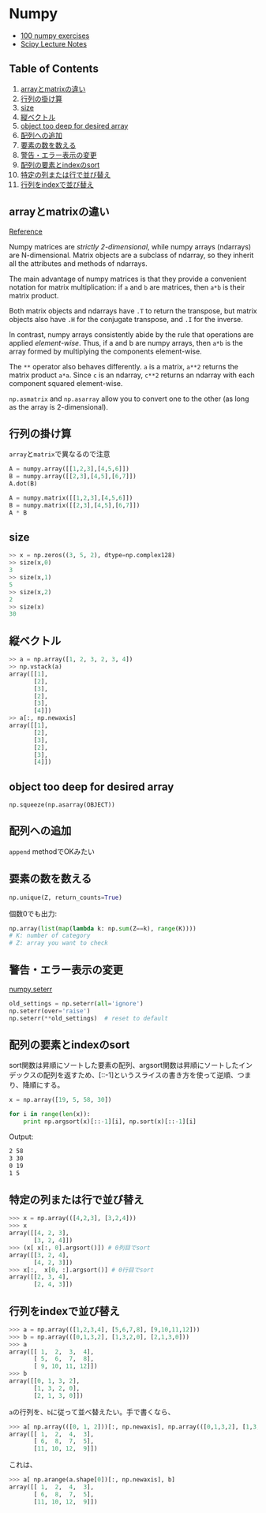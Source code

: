 # Numpy
* [100 numpy exercises](https://github.com/rougier/numpy-100)
* [Scipy Lecture Notes](http://www.scipy-lectures.org/index.html)

## Table of Contents
1. [arrayとmatrixの違い](#arrayとmatrixの違い)
2. [行列の掛け算](#行列の掛け算)
3. [size](#size)
4. [縦ベクトル](#縦ベクトル)
5. [object too deep for desired array](#object-too-deep-for-desired-array)
6. [配列への追加](#配列への追加)
7. [要素の数を数える](#要素の数を数える)
8. [警告・エラー表示の変更](#警告エラー表示の変更)
9. [配列の要素とindexのsort](#配列の要素とindexのsort)
10. [特定の列または行で並び替え](#特定の列または行で並び替え)
11. [行列をindexで並び替え](#行列をindexで並び替え)

## arrayとmatrixの違い
[Reference](http://stackoverflow.com/questions/4151128/what-are-the-differences-between-numpy-arrays-and-matrices-which-one-should-i-u)

Numpy matrices are *strictly 2-dimensional*, while numpy arrays (ndarrays) are N-dimensional. Matrix objects are a subclass of ndarray, so they inherit all the attributes and methods of ndarrays.

The main advantage of numpy matrices is that they provide a convenient notation for matrix multiplication: if `a` and `b` are matrices, then `a*b` is their matrix product.

Both matrix objects and ndarrays have `.T` to return the transpose, but matrix objects also have `.H` for the conjugate transpose, and `.I` for the inverse.

In contrast, numpy arrays consistently abide by the rule that operations are applied *element-wise*. Thus, if a and b are numpy arrays, then `a*b` is the array formed by multiplying the components element-wise.

The `**` operator also behaves differently. `a` is a matrix, `a**2` returns the matrix product `a*a`. Since `c` is an ndarray, `c**2` returns an ndarray with each component squared element-wise.

`np.asmatrix` and `np.asarray` allow you to convert one to the other (as long as the array is 2-dimensional).

## 行列の掛け算
`array`と`matrix`で異なるので注意
```python
A = numpy.array([[1,2,3],[4,5,6]])
B = numpy.array([[2,3],[4,5],[6,7]])
A.dot(B)
```
```python
A = numpy.matrix([[1,2,3],[4,5,6]])
B = numpy.matrix([[2,3],[4,5],[6,7]])
A * B
```

## size
```python
>> x = np.zeros((3, 5, 2), dtype=np.complex128)
>> size(x,0)
3
>> size(x,1)
5
>> size(x,2)
2
>> size(x)
30
```

## 縦ベクトル
```python
>> a = np.array([1, 2, 3, 2, 3, 4])
>> np.vstack(a)
array([[1],
       [2],
       [3],
       [2],
       [3],
       [4]])
>> a[:, np.newaxis]
array([[1],
       [2],
       [3],
       [2],
       [3],
       [4]])
```

## object too deep for desired array
`np.squeeze(np.asarray(OBJECT))`

## 配列への追加
`append` methodでOKみたい

## 要素の数を数える
```python
np.unique(Z, return_counts=True)
```
個数0でも出力:
```python
np.array(list(map(lambda k: np.sum(Z==k), range(K))))
# K: number of category
# Z: array you want to check
```

## 警告・エラー表示の変更
[numpy.seterr](https://docs.scipy.org/doc/numpy/reference/generated/numpy.seterr.html)
```python
old_settings = np.seterr(all='ignore')
np.seterr(over='raise')
np.seterr(**old_settings)  # reset to default
```

## 配列の要素とindexのsort
sort関数は昇順にソートした要素の配列、argsort関数は昇順にソートしたインデックスの配列を返すため、[::-1]というスライスの書き方を使って逆順、つまり、降順にする。
```python
x = np.array([19, 5, 58, 30])

for i in range(len(x)):
    print np.argsort(x)[::-1][i], np.sort(x)[::-1][i]
```
Output:
```txt
2 58
3 30
0 19
1 5
```

## 特定の列または行で並び替え
```python
>>> x = np.array(([4,2,3], [3,2,4]))
>>> x
array([[4, 2, 3],
       [3, 2, 4]])
>>> (x[ x[:, 0].argsort()]) # 0列目でsort
array([[3, 2, 4],
       [4, 2, 3]])
>>> x[:,  x[0, :].argsort()] # 0行目でsort
array([[2, 3, 4],
       [2, 4, 3]])
```

## 行列をindexで並び替え
```python
>>> a = np.array(([1,2,3,4], [5,6,7,8], [9,10,11,12]))
>>> b = np.array(([0,1,3,2], [1,3,2,0], [2,1,3,0]))
>>> a
array([[ 1,  2,  3,  4],
       [ 5,  6,  7,  8],
       [ 9, 10, 11, 12]])
>>> b
array([[0, 1, 3, 2],
       [1, 3, 2, 0],
       [2, 1, 3, 0]])
```
`a`の行列を、`b`に従って並べ替えたい。手で書くなら、
```python
>>> a[ np.array(([0, 1, 2]))[:, np.newaxis], np.array(([0,1,3,2], [1,3,2,0], [2,1,3,0]))]
array([[ 1,  2,  4,  3],
       [ 6,  8,  7,  5],
       [11, 10, 12,  9]])
```
これは、
```python
>>> a[ np.arange(a.shape[0])[:, np.newaxis], b]
array([[ 1,  2,  4,  3],
       [ 6,  8,  7,  5],
       [11, 10, 12,  9]])
```
 
